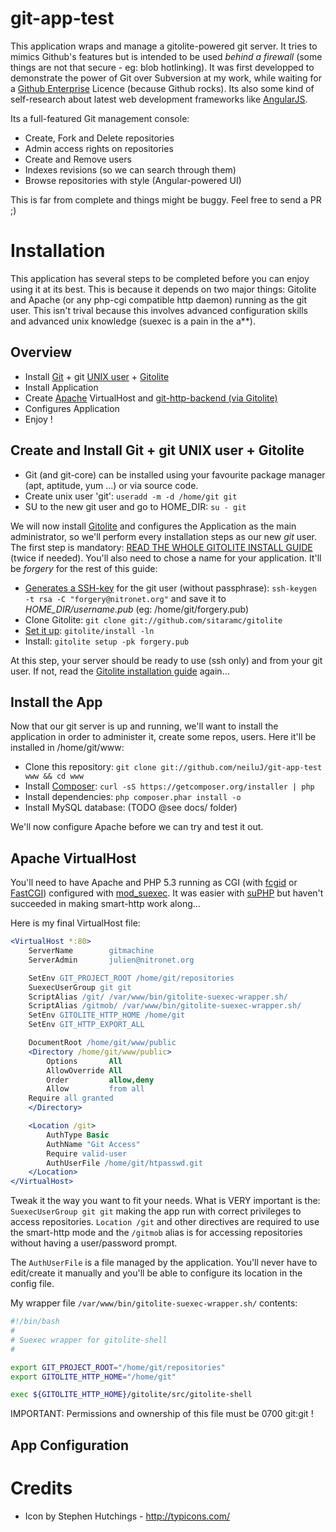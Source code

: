 git-app-test
============

This application wraps and manage a gitolite-powered git server. It tries to mimics Github's features but is intended to be used *behind a firewall* (some things are not that secure - eg: blob hotlinking). It was first developped to demonstrate the power of Git over Subversion at my work, while waiting for a [Github Enterprise](https://enterprise.github.com/) Licence (because Github rocks). Its also some kind of self-research about latest web development frameworks like [AngularJS](http://angularjs.org/).

Its a full-featured Git management console:
* Create, Fork and Delete repositories
* Admin access rights on repositories
* Create and Remove users
* Indexes revisions (so we can search through them)
* Browse repositories with style (Angular-powered UI)

This is far from complete and things might be buggy. Feel free to send a PR ;)

Installation
============

This application has several steps to be completed before you can enjoy using it at its best. This is because it depends on two major things: Gitolite and Apache (or any php-cgi compatible http daemon) running as the git user. This isn't trival because this involves advanced configuration skills and advanced unix knowledge (suexec is a pain in the a**).


Overview
--------

* Install [Git](http://git-scm.com/) + git [UNIX user](http://www.linuxmanpages.com/man8/useradd.8.php) + [Gitolite](http://gitolite.com/)
* Install Application
* Create [Apache](http://httpd.apache.org) VirtualHost and [git-http-backend (via Gitolite)](http://gitolite.com/gitolite/http.html)
* Configures Application
* Enjoy !

Create and Install Git + git UNIX user + Gitolite
-------------------------------------------------

* Git (and git-core) can be installed using your favourite package manager (apt, aptitude, yum ...) or via source code.
* Create unix user 'git': ```useradd -m -d /home/git git``` 
* SU to the new git user and go to HOME_DIR: ```su - git```

We will now install [Gitolite](http://gitolite.com/) and configures the Application as the main administrator, so we'll perform every installation steps as our new *git* user. The first step is mandatory: [READ THE WHOLE GITOLITE INSTALL GUIDE](http://gitolite.com/gitolite/master-toc.html) (twice if needed). You'll also need to chose a name for your application. It'll be *forgery* for the rest of this guide:

* [Generates a SSH-key](https://help.github.com/articles/generating-ssh-keys) for the git user (without passphrase): ```ssh-keygen -t rsa -C "forgery@nitronet.org"``` and save it to *HOME_DIR/username.pub* (eg: /home/git/forgery.pub)
* Clone Gitolite: ```git clone git://github.com/sitaramc/gitolite``` 
* [Set it up](http://gitolite.com/gitolite/qi.html): ```gitolite/install -ln``` 
* Install: ```gitolite setup -pk forgery.pub```
 
At this step, your server should be ready to use (ssh only) and from your git user. If not, read the [Gitolite installation guide](http://gitolite.com/gitolite/master-toc.html) again...


Install the App
---------------

Now that our git server is up and running, we'll want to install the application in order to administer it, create some repos, users. Here it'll be installed in /home/git/www:

* Clone this repository: ```git clone git://github.com/neiluJ/git-app-test www && cd www``` 
* Install [Composer](http://getcomposer.org/): ```curl -sS https://getcomposer.org/installer | php```
* Install dependencies: ```php composer.phar install -o```
* Install MySQL database: (TODO @see docs/ folder)

We'll now configure Apache before we can try and test it out.

Apache VirtualHost
------------------

You'll need to have Apache and PHP 5.3 running as CGI (with [fcgid](http://httpd.apache.org/mod_fcgid/) or [FastCGI](http://www.fastcgi.com/mod_fastcgi/docs/mod_fastcgi.html)) configured with [mod_suexec](http://httpd.apache.org/docs/2.2/en/mod/mod_suexec.html). It was easier with [suPHP](www.suphp.org) but haven't succeeded in making smart-http work along... 

Here is my final VirtualHost file:

``` apache
<VirtualHost *:80>
    ServerName        gitmachine
    ServerAdmin       julien@nitronet.org

    SetEnv GIT_PROJECT_ROOT /home/git/repositories
    SuexecUserGroup git git
    ScriptAlias /git/ /var/www/bin/gitolite-suexec-wrapper.sh/
    ScriptAlias /gitmob/ /var/www/bin/gitolite-suexec-wrapper.sh/
    SetEnv GITOLITE_HTTP_HOME /home/git
    SetEnv GIT_HTTP_EXPORT_ALL

    DocumentRoot /home/git/www/public
    <Directory /home/git/www/public>
        Options       All
        AllowOverride All
        Order         allow,deny
        Allow         from all
	Require all granted
    </Directory>

    <Location /git>
        AuthType Basic
        AuthName "Git Access"
        Require valid-user
        AuthUserFile /home/git/htpasswd.git
    </Location>
</VirtualHost>
``` 

Tweak it the way you want to fit your needs. What is VERY important is the: ```SuexecUserGroup git git``` making the app run with correct privileges to access repositories. ```Location /git``` and other directives are required to use the  smart-http mode and the ```/gitmob``` alias is for accessing repositories without having a user/password prompt. 

The ```AuthUserFile``` is a file managed by the application. You'll never have to edit/create it manually and you'll be able to configure its location in the config file.

My wrapper file ```/var/www/bin/gitolite-suexec-wrapper.sh/``` contents:

``` bash
#!/bin/bash
#
# Suexec wrapper for gitolite-shell
#

export GIT_PROJECT_ROOT="/home/git/repositories"
export GITOLITE_HTTP_HOME="/home/git"

exec ${GITOLITE_HTTP_HOME}/gitolite/src/gitolite-shell
```

IMPORTANT: Permissions and ownership of this file must be 0700 git:git !

App Configuration
-----------------

Credits
=======

* Icon by Stephen Hutchings - http://typicons.com/
